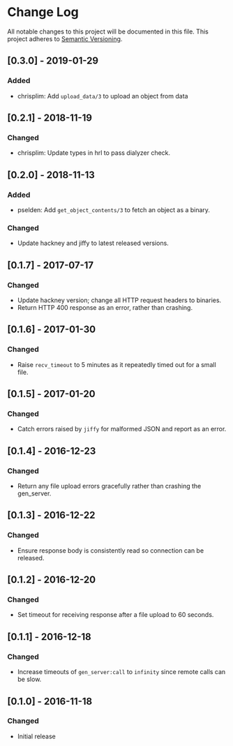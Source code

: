 # Change Log

All notable changes to this project will be documented in this file.
This project adheres to [Semantic Versioning](http://semver.org/).

## [0.3.0] - 2019-01-29
### Added
- chrisplim: Add `upload_data/3` to upload an object from data

## [0.2.1] - 2018-11-19
### Changed
- chrisplim: Update types in hrl to pass dialyzer check.

## [0.2.0] - 2018-11-13
### Added
- pselden: Add `get_object_contents/3` to fetch an object as a binary.
### Changed
- Update hackney and jiffy to latest released versions.

## [0.1.7] - 2017-07-17
### Changed
- Update hackney version; change all HTTP request headers to binaries.
- Return HTTP 400 response as an error, rather than crashing.

## [0.1.6] - 2017-01-30
### Changed
- Raise `recv_timeout` to 5 minutes as it repeatedly timed out for a small file.

## [0.1.5] - 2017-01-20
### Changed
- Catch errors raised by `jiffy` for malformed JSON and report as an error.

## [0.1.4] - 2016-12-23
### Changed
- Return any file upload errors gracefully rather than crashing the gen_server.

## [0.1.3] - 2016-12-22
### Changed
- Ensure response body is consistently read so connection can be released.

## [0.1.2] - 2016-12-20
### Changed
- Set timeout for receiving response after a file upload to 60 seconds.

## [0.1.1] - 2016-12-18
### Changed
- Increase timeouts of `gen_server:call` to `infinity` since remote calls can be slow.

## [0.1.0] - 2016-11-18
### Changed
- Initial release
